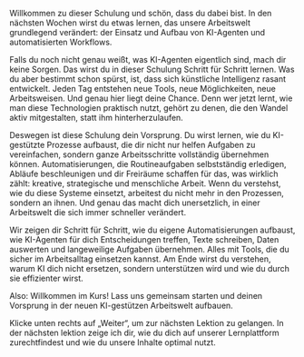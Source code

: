 Willkommen zu dieser Schulung und schön, dass du dabei bist.
In den nächsten Wochen wirst du etwas lernen, das unsere Arbeitswelt grundlegend verändert: der Einsatz und Aufbau von KI-Agenten und automatisierten Workflows.

Falls du noch nicht genau weißt, was KI-Agenten eigentlich sind, mach dir keine Sorgen. Das wirst du in dieser Schulung Schritt für Schritt lernen.
Was du aber bestimmt schon spürst, ist, dass sich künstliche Intelligenz rasant entwickelt. Jeden Tag entstehen neue Tools, neue Möglichkeiten, neue Arbeitsweisen. Und genau hier liegt deine Chance.
Denn wer jetzt lernt, wie man diese Technologien praktisch nutzt, gehört zu denen, die den Wandel aktiv mitgestalten, statt ihm hinterherzulaufen.

Deswegen ist diese Schulung dein Vorsprung.
Du wirst lernen, wie du KI-gestützte Prozesse aufbaust, die dir nicht nur helfen Aufgaben zu vereinfachen, sondern ganze Arbeitsschritte vollständig übernehmen können.
Automatisierungen, die Routineaufgaben selbstständig erledigen, Abläufe beschleunigen und dir Freiräume schaffen für das, was wirklich zählt: kreative, strategische und menschliche Arbeit.
Wenn du verstehst, wie du diese Systeme einsetzt, arbeitest du nicht mehr in den Prozessen, sondern an ihnen. Und genau das macht dich unersetzlich, in einer Arbeitswelt die sich immer schneller verändert.

Wir zeigen dir Schritt für Schritt, wie du eigene Automatisierungen aufbaust, wie KI-Agenten für dich Entscheidungen treffen, Texte schreiben, Daten auswerten und langeweilige Aufgaben übernehmen.
Alles mit Tools, die du sicher im Arbeitsalltag einsetzen kannst.
Am Ende wirst du verstehen, warum KI dich nicht ersetzen, sondern unterstützen wird und wie du durch sie effizienter wirst.

Also: Willkommen im Kurs!
Lass uns gemeinsam starten und deinen Vorsprung in der neuen KI-gestützen Arbeitswelt aufbauen.

Klicke unten rechts auf „Weiter“, um zur nächsten Lektion zu gelangen.
In der nächsten lektion zeige ich dir, wie du dich auf unserer Lernplattform zurechtfindest und wie du unsere Inhalte optimal nutzt.

